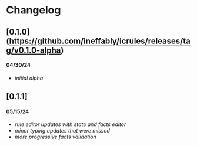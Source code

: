 # Changelog

## [0.1.0] (https://github.com/ineffably/icrules/releases/tag/v0.1.0-alpha)

#### 04/30/24

 - *initial alpha*

## [0.1.1]

#### 05/15/24

 - *rule editor updates with state and facts editor*
 - *minor typing updates that were missed*
 - *more progressive facts validation*

